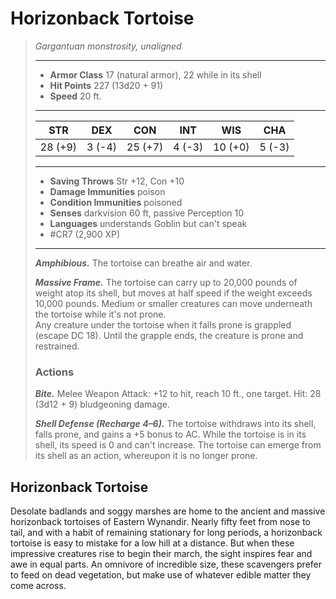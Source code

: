 # Horizonback Tortoise
>*Gargantuan monstrosity, unaligned*
>___
>- **Armor Class** 17 (natural armor), 22 while in its shell
>- **Hit Points** 227 (13d20 + 91)
>- **Speed** 20 ft.
>___
>|STR|DEX|CON|INT|WIS|CHA|
>|:---:|:---:|:---:|:---:|:---:|:---:|
>|28 (+9)|3 (-4)|25 (+7)|4 (-3)|10 (+0)|5 (-3)|
>___
>- **Saving Throws** Str +12, Con +10
>- **Damage Immunities** poison
>- **Condition Immunities** poisoned
>- **Senses** darkvision 60 ft, passive Perception 10
>- **Languages** understands Goblin but can't speak
>- #CR7 (2,900 XP)
>___
>***Amphibious.*** The tortoise can breathe air and water.  
>
>***Massive Frame.*** The tortoise can carry up to 20,000 pounds of weight atop its shell, but moves at half speed if the weight exceeds 10,000 pounds. Medium or smaller creatures can move underneath the tortoise while it's not prone.  
>Any creature under the tortoise when it falls prone is grappled (escape DC 18). Until the grapple ends, the creature is prone and restrained.  
>
>### Actions
>***Bite.*** Melee Weapon Attack: +12 to hit, reach 10 ft., one target. Hit: 28 (3d12 + 9) bludgeoning damage.  
>
>***Shell Defense (Recharge 4–6).*** The tortoise withdraws into its shell, falls prone, and gains a +5 bonus to AC. While the tortoise is in its shell, its speed is 0 and can't increase. The tortoise can emerge from its shell as an action, whereupon it is no longer prone.

## Horizonback Tortoise

Desolate badlands and soggy marshes are home to the ancient and massive horizonback tortoises of Eastern Wynandir. Nearly fifty feet from nose to tail, and with a habit of remaining stationary for long periods, a horizonback tortoise is easy to mistake for a low hill at a distance. But when these impressive creatures rise to begin their march, the sight inspires fear and awe in equal parts. An omnivore of incredible size, these scavengers prefer to feed on dead vegetation, but make use of whatever edible matter they come across.